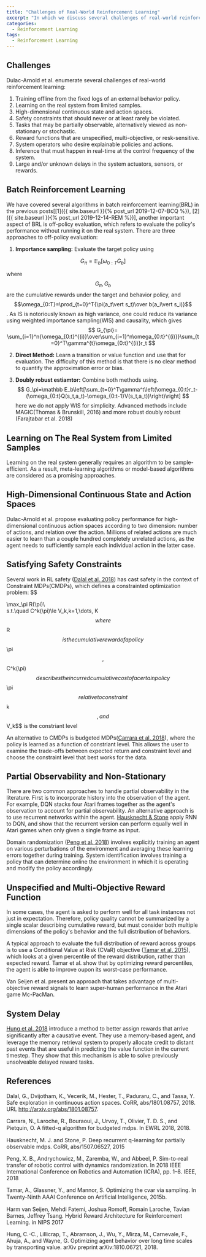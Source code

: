 ```yaml
---
title: "Challenges of Real-World Reinforcement Learning"
excerpt: "In which we discuss several challenges of real-world reinforcement learning."
categories:
  - Reinforcement Learning
tags:
  - Reinforcement Learning
---
```


## Challenges

Dulac-Arnold et al. enumerate several challenges of real-world reinforcement learning:

1. Training offline from the fixed logs of an external behavior policy.
2. Learning on the real system from limited samples.
3. High-dimensional continuous state and action spaces.
4. Safety constraints that should never or at least rarely be violated.
5. Tasks that may be partially observable, alternatively viewed as non-stationary or stochastic.
6. Reward functions that are unspecified, multi-objective, or resk-sensitive.
7. System operators who desire explainable policies and actions.
8. Inference that must happen in real-time at the control frequency of the system.
9. Large and/or unknown delays in the system actuators, sensors, or rewards.

## <a name='brl'></a>Batch Reinforcement Learning

We have covered several algorithms in batch reinforcement learning(BRL) in the previous posts[[1]({{ site.baseurl }}{% post_url 2019-12-07-BCQ %}), [2]({{ site.baseurl }}{% post_url 2019-12-14-REM %})], another important aspect of BRL is off-policy evaluation, which refers to evaluate the policy's performance without running it on the real system. There are three approaches to off-policy evaluation:

1. **Importance sampling:** Evaluate the target policy using
   
$$
   G_{\pi}=\mathbb E_{b}\left[\omega_{0:T}G_b\right]
   $$
   

   where $$G_\pi,G_b$$ are the cumulative rewards under the target and behavior policy, and $$\omega_{0:T}=\prod_{t=0}^T{\pi(a_t\vert s_t)\over b(a_i\vert s_i)}$$. As IS is notoriously known as high variance, one could reduce its variance using weighted importance sampling(WIS) and causality, which gives
   $$
   G_{\pi}= \sum_{i=1}^n{\omega_{0:t}^{(i)}\over\sum_{i=1}^n\omega_{0:t}^{(i)}}\sum_{t=0}^T\gamma^{t}\omega_{0:t}^{(i)}r_t
   $$

2. **Direct Method:** Learn a transition or value function and use that for evaluation. The difficulty of this method is that there is no clear method to quantify the approximation error or bias.

3. **Doubly robust estiamtor:** Combine both methods using.
   $$
   G_\pi=\mathbb E_b\left[\sum_{t=0}^T\gamma^t\left(\omega_{0:t}r_t-(\omega_{0:t}Q(s_t,a_t)-\omega_{0:t-1}V(s_t,a_t))\right)\right]
   $$
   here we do not apply WIS for simplicity. Advanced methods include MAGIC(Thomas & Brunskill, 2016) and more robust doubly robust (Farajtabar et al. 2018) 

## Learning on The Real System from Limited Samples

Learning on the real system generally requires an algorithm to be sample-efficient. As a result, meta-learning algorithms or model-based algorithms are considered as a promising approaches.

## High-Dimensional Continuous State and Action Spaces

Dulac-Arnold et al. propose evaluating policy performance for high-dimensional continuous action spaces according to two dimension: number of actions, and relation over the action. Millions of related actions are much easier to learn than a couple hundred completely unrelated actions, as the agent needs to sufficiently sample each individual action in the latter case.

## Satisfying Safety Constraints

Several work in RL safety ([Dalal et al. 2018](#dalal2018)) has cast safety in the context of Constraint MDPs(CMDPs), which defines a constrainted optimization problem:
$$

\max_\pi R(\pi)\\\
s.t.\quad C^k(\pi)\le V_k,k=1,\dots, K
$$
where $$R$$ is the cumulative reward of a policy $$\pi$$, $$C^k(\pi)$$ describes the incurred cumulative cost of a certain policy $$\pi$$ relative to constraint $$k$$, and $$V_k$$ is the constriant level

An alternative to CMDPs is budgeted MDPs([Carrara et al. 2018](#carrara2018)), where the policy is learned as a function of constriant level. This allows the user to examine the trade-offs between expected return and constraint level and choose the constraint level that best works for the data.

## Partial Observability and Non-Stationary

There are two common approaches to handle partial observability in the literature. First is to incorporate history into the observation of the agent. For example, DQN stacks four Atari frames together as the agent's observation to account for partial observability. An alternative approach is to use recurrent networks within the agent. [Hausknecht & Stone](#hausknetcht2015) apply RNN to DQN, and show that the recurrent version can perform equally well in Atari games when only given a single frame as input.

Domain randomization ([Peng et al. 2018](#peng2018)) involves explicitly training an agent on various perturbations of the environment and averaging these learning errors together during training. System identification involves training a policy that can determine online the environment in which it is operating and modify the policy accordingly.

## Unspecified and Multi-Objective Reward Function

In some cases, the agent is asked to perform well for all task instances not just in expectation. Therefore, policy quality cannot be summarized by a single scalar describing cumulative reward, but must consider both multiple dimensions of the policy's behavior and the full distribution of behaviors.

A typical approach to evaluate the full distribution of reward across groups is to use a Conditional Value at Risk (CVaR) objective ([Tamar et al. 2015](tamar2015)), which looks at a given percentile of the reward distribution, rather than expected reward. Tamar et al. show that by optimizing reward percentiles, the agent is able to improve oupon its worst-case performance.

Van Seijen et al. present an approach that takes advantage of multi-objective reward signals to learn super-human performance in the Atari game Mc-PacMan.

## System Delay

[Hung et al. 2018](#hung2018) introduce a method to better assign rewards that arrive signiﬁcantly after a causative event. They use a memory-based agent, and leverage the memory retrieval system to properly allocate credit to distant past events that are useful in predicting the value function in the current timestep. They show that this mechanism is able to solve previously unsolveable delayed reward tasks.

## References

<a name='dalal2018'></a>Dalal, G., Dvijotham, K., Vecerik, M., Hester, T., Paduraru, C., and Tassa, Y. Safe exploration in continuous action spaces. CoRR, abs/1801.08757, 2018. URL http://arxiv.org/abs/1801.08757.

<a name='carrara2018'></a>Carrara, N., Laroche, R., Bouraoui, J., Urvoy, T., Olivier, T. D. S., and Pietquin, O. A ﬁtted-q algorithm for budgeted mdps. In EWRL 2018, 2018.

<a name='hausknetcht2015'></a>Hausknecht, M. J. and Stone, P. Deep recurrent q-learning for partially observable mdps. CoRR, abs/1507.06527, 2015

<a name='peng2018'></a>Peng, X. B., Andrychowicz, M., Zaremba, W., and Abbeel, P. Sim-to-real transfer of robotic control with dynamics randomization. In 2018 IEEE International Conference on Robotics and Automation (ICRA), pp. 1–8. IEEE, 2018

<a name='tamar2015'></a>Tamar, A., Glassner, Y., and Mannor, S. Optimizing the cvar via sampling. In Twenty-Ninth AAAI Conference on Artiﬁcial Intelligence, 2015b.

<a name='seijen2017'></a>Harm van Seijen, Mehdi Fatemi, Joshua Romoff, Romain Laroche, Tavian Barnes, Jeffrey Tsang. Hybrid Reward Architecture for Reinforcement Learning. in NIPS 2017

<a name='hung2018'></a>Hung, C.-C., Lillicrap, T., Abramson, J., Wu, Y., Mirza, M., Carnevale, F., Ahuja, A., and Wayne, G. Optimizing agent behavior over long time scales by transporting value. arXiv preprint arXiv:1810.06721, 2018.